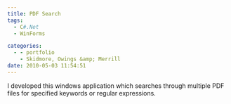 ```yaml
---
title: PDF Search
tags:
  - C#.Net
  - WinForms

categories:
  - - portfolio
    - Skidmore, Owings &amp; Merrill
date: 2010-05-03 11:54:51
---
```


I developed this windows application which searches through multiple PDF files for specified keywords or regular expressions.
